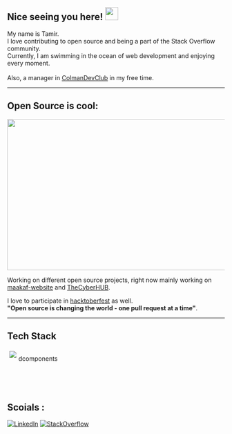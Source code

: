 ## Nice seeing you here! <img src="https://raw.githubusercontent.com/aemmadi/aemmadi/master/wave.gif" width="30px"> 

My name is Tamir. <br>
I love contributing to open source and being a part of the Stack Overflow community. <br>
Currently, I am swimming in the ocean of web development and enjoying every moment. <br><br>
Also, a manager in [ColmanDevClub](https://www.linkedin.com/company/colman-devclub/?viewAsMember=true) in my free time.

<!-- I am also using [GitLab](https://gitlab.com/Tamir198) -->
---

## Open Source is cool: 

<img src="https://github.com/Tamir198/Tamir198/assets/34707669/199db2ba-40a9-4930-b528-e42012048326" width="1100" height="350">



Working on different open source projects, right now mainly working on [maakaf-website](https://github.com/Maakaf/maakaf-website) and [TheCyberHUB](https://github.com/thecyberworld/TheCyberHUB).


I love to participate in [hacktoberfest](https://hacktoberfest.digitalocean.com/) as well.<br>
 **"Open source is changing the world - one pull request at a time"**.
 
---

## Tech Stack

<div style="display: flex; flex-wrap: wrap;">
<!--     <img src="https://user-images.githubusercontent.com/25181517/117447155-6a868a00-af3d-11eb-9cfe-245df15c9f3f.png" width="50" style="margin: 5px;"> -->
<!--     <img src="https://user-images.githubusercontent.com/25181517/183897015-94a058a6-b86e-4e42-a37f-bf92061753e5.png" width="50" style="margin: 5px;"> -->
<!--     <img src="https://user-images.githubusercontent.com/25181517/183890598-19a0ac2d-e88a-4005-a8df-1ee36782fde1.png" width="50" style="margin: 5px;"> -->
<!--     <img src="https://github.com/marwin1991/profile-technology-icons/assets/136815194/5f8c622c-c217-4649-b0a9-7e0ee24bd704" width="50" style="margin: 5px;"> -->
<!--     <img src="https://user-images.githubusercontent.com/25181517/117207330-263ba280-adf4-11eb-9b97-0ac5b40bc3be.png" width="50" style="margin: 5px;"> -->
<!--     <img src="https://user-images.githubusercontent.com/25181517/192158954-f88b5814-d510-4564-b285-dff7d6400dad.png" width="50" style="margin: 5px;"> -->
<!--     <img src="https://user-images.githubusercontent.com/25181517/183898674-75a4a1b1-f960-4ea9-abcb-637170a00a75.png" width="50" style="margin: 5px;"> -->
<!--     <img src="https://user-images.githubusercontent.com/25181517/202896760-337261ed-ee92-4979-84c4-d4b829c7355d.png" width="50" style="margin: 5px;"> -->
<!--     <img src="https://user-images.githubusercontent.com/25181517/189715289-df3ee512-6eca-463f-a0f4-c10d94a06b2f.png" width="50" style="margin: 5px;"> -->
<!--     <img src="https://user-images.githubusercontent.com/25181517/183568594-85e280a7-0d7e-4d1a-9028-c8c2209e073c.png" width="50" style="margin: 5px;"> -->
    <!-- if you want more icons just add params in here   -->
    <img src="https://skillicons.dev/icons?i=javascript,typescript,react,next,styledcomponents,tailwind,docker,figma,express,html,css"  style="margin: 5px;">
 
dcomponents
</div>


<br><br>


## Scoials :

[![LinkedIn][linkedin-shield]][linkedin-url]
[![StackOverflow][stackoverflow-shield]][stackoverflow-url]

<!-- Shields -->
[linkedin-shield]: https://img.shields.io/badge/LinkedIn--blue?style=social&logo=LinkedIn
[stackoverflow-shield]: https://img.shields.io/badge/StackOverflow--fe7a16?style=social&logo=stack-overflow

<!-- URLs -->
[linkedin-url]: https://www.linkedin.com/in/tamir-abutbul-10a695178/
[stackoverflow-url]: https://stackoverflow.com/users/8274756/tamir-abutbul
<!--
I have [an app in google play](https://play.google.com/store/apps/details?id=com.question_app.shim_polak.quest_tion) made with [Shimshon Polak](https://github.com/Shimshon21)  together as a fun side project.
-->

